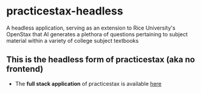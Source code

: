 # practicestax-headless
A headless application, serving as an extension to Rice University's OpenStax that AI generates a plethora of questions pertaining to subject material within a variety of college subject textbooks

## This is the headless form of practicestax (aka no frontend)
- The **full stack application** of practicestax is available [here](https://github.com/kidskoding/practicestax)
